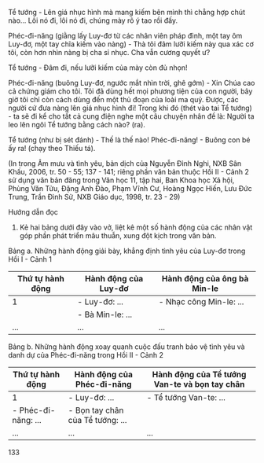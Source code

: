 Tể tướng - Lên giá nhục hình mà mang kiếm bên mình thì chẳng hợp chút nào... Lôi nó đi, lôi nó đi, chúng mày rõ ý tao rồi đấy.

Phéc-đi-năng (giằng lấy Luy-đơ từ các nhân viên pháp đình, một tay ôm Luy-đơ, một tay chĩa kiếm vào nàng) - Thà tôi đâm lưỡi kiếm này qua xác cơ tôi, còn hơn nhìn nàng bị cha sỉ nhục. Cha vẫn cương quyết ư?

Tể tướng - Đâm đi, nếu lưỡi kiếm của mày còn đủ nhọn!

Phéc-đi-năng (buông Luy-đơ, ngước mắt nhìn trời, ghê gớm) - Xin Chúa cao cả chứng giám cho tôi. Tôi đã dùng hết mọi phương tiện của con người, bây giờ tôi chỉ còn cách dùng đến một thủ đoạn của loài ma quỷ. Được, các người cứ đưa nàng lên giá nhục hình đi! Trong khi đó (thét vào tai Tể tướng) - ta sẽ đi kể cho tất cả cung điện nghe một câu chuyện nhân đề là: Người ta leo lên ngôi Tể tướng bằng cách nào? (ra).

Tể tướng (như bị sét đánh) - Thế là thế nào! Phéc-đi-năng! - Buông con bé ấy ra! (chạy theo Thiếu tá).

(In trong Âm mưu và tình yêu, bản dịch của Nguyễn Đình Nghi, NXB Sân Khấu, 2006, tr. 50 - 55; 137 - 141; riêng phần văn bản thuộc Hồi II - Cảnh 2 sử dụng văn bản đăng trong Văn học 11, tập hai, Ban Khoa học Xã hội, Phùng Văn Tửu, Đặng Anh Đào, Phạm Vĩnh Cư, Hoàng Ngọc Hiến, Lưu Đức Trung, Trần Đình Sử, NXB Giáo dục, 1998, tr. 23 - 29)

Hướng dẫn đọc

1. Kẻ hai bảng dưới đây vào vở, liệt kê một số hành động của các nhân vật góp phần phát triển mâu thuẫn, xung đột kịch trong văn bản.

Bảng a. Những hành động giải bày, khẳng định tình yêu
của Luy-đơ trong Hồi I - Cảnh 1

Thứ tự hành động | Hành động của Luy-đơ | Hành động của ông bà Min-le
--- | --- | ---
1 | - Luy-đơ: ... | - Nhạc công Min-le: ...
  |   | - Bà Min-le: ...
... | ... | ...

Bảng b. Những hành động xoay quanh cuộc đấu tranh bảo vệ tình yêu
và danh dự của Phéc-đi-năng trong Hồi II - Cảnh 2

Thứ tự hành động | Hành động của Phéc-đi-năng | Hành động của Tể tướng Van-te và bọn tay chân
--- | --- | ---
1 | - Luy-đơ: ... | - Tể tướng Van-te: ...
  | - Phéc-đi-năng: ... | - Bọn tay chân của Tể tướng: ...
... | ... | ...

133